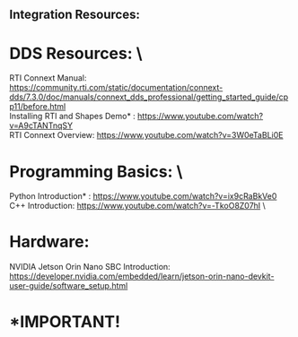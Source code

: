 ## Integration Resources:

# DDS Resources:      \
RTI Connext Manual: https://community.rti.com/static/documentation/connext-dds/7.3.0/doc/manuals/connext_dds_professional/getting_started_guide/cpp11/before.html     \
Installing RTI and Shapes Demo* : https://www.youtube.com/watch?v=A9cTANTnqSY  \
RTI Connext Overview: https://www.youtube.com/watch?v=3W0eTaBLi0E

# Programming Basics:    \
Python Introduction* : https://www.youtube.com/watch?v=ix9cRaBkVe0   \
C++ Introduction: https://www.youtube.com/watch?v=-TkoO8Z07hI    \

# Hardware:
NVIDIA Jetson Orin Nano SBC Introduction: https://developer.nvidia.com/embedded/learn/jetson-orin-nano-devkit-user-guide/software_setup.html




# *IMPORTANT!
